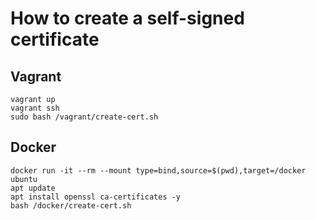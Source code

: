 # How to create a self-signed certificate

## Vagrant

```
vagrant up
vagrant ssh
sudo bash /vagrant/create-cert.sh
```

## Docker

```
docker run -it --rm --mount type=bind,source=$(pwd),target=/docker ubuntu
apt update
apt install openssl ca-certificates -y
bash /docker/create-cert.sh
```
